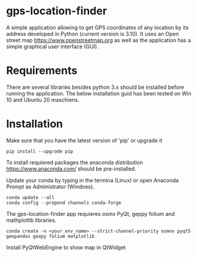 # gps-location-finder

A simple application allowing to get GPS coordinates of any location by its address developed in Python (current version is 3.10). It uses an Open street map https://www.openstreetmap.org as well as the application has a simple graphical user interface (GUI).

# Requirements

There are several libraries besides python 3.x should be installed before running the application. The below installation guid has been tested on Win 10 and Ubuntu 20 maschiens.


# Installation
Make sure that you have the latest version of 'pip' or upgrade it

```console
pip install --upgrade pip
```

To install requiered packages the anaconda distribution https://www.anaconda.com/ should be pre-installed. 

Update your conda by typing in the termina (Linux) or open Anaconda Prompt as Administrator (Windoes).

```console
conda update --all
conda config --prepend channels conda-forge
```
The gps-location-finder app requieres osmx PyQt, geppy folium and mathplotlib libraries.  
```console
conda create -n <your_env_name> --strict-channel-priority osmnx pyqt5 geopandas geopy folium matplotlib
```
Install PyQtWebEngine to show map in QtWidget


